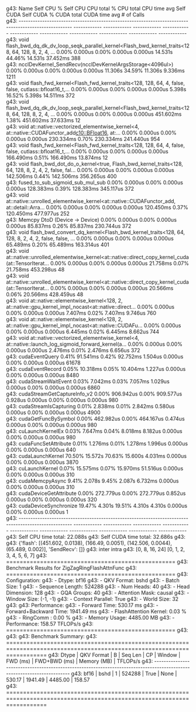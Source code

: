 g43:                                                                                                 Name    Self CPU %      Self CPU   CPU total %     CPU total  CPU time avg     Self CUDA   Self CUDA %    CUDA total  CUDA time avg    # of Calls  
g43: ----------------------------------------------------------------------------------------------------  ------------  ------------  ------------  ------------  ------------  ------------  ------------  ------------  ------------  ------------  
g43: void flash_bwd_dq_dk_dv_loop_seqk_parallel_kernel<Flash_bwd_kernel_traits<128, 64, 128, 8, 2, 4, ...         0.00%       0.000us         0.00%       0.000us       0.000us       14.531s        44.46%       14.531s      37.452ms           388  
g43:                                             ncclDevKernel_SendRecv(ncclDevKernelArgsStorage<4096ul>)         0.00%       0.000us         0.00%       0.000us       0.000us       11.306s        34.59%       11.306s       9.336ms          1211  
g43: void flash_fwd_kernel<Flash_fwd_kernel_traits<128, 128, 64, 4, false, false, cutlass::bfloat16_t,...         0.00%       0.000us         0.00%       0.000us       0.000us        5.398s        16.52%        5.398s      14.511ms           372  
g43: void flash_bwd_dq_dk_dv_loop_seqk_parallel_kernel<Flash_bwd_kernel_traits<128, 64, 128, 8, 2, 4, ...         0.00%       0.000us         0.00%       0.000us       0.000us     451.602ms         1.38%     451.602ms      37.633ms            12  
g43: void at::native::vectorized_elementwise_kernel<4, at::native::CUDAFunctor_add<c10::BFloat16>, at:...         0.00%       0.000us         0.00%       0.000us       0.000us     230.334ms         0.70%     230.334ms     241.440us           954  
g43: void flash_fwd_kernel<Flash_fwd_kernel_traits<128, 128, 64, 4, false, false, cutlass::bfloat16_t,...         0.00%       0.000us         0.00%       0.000us       0.000us     166.490ms         0.51%     166.490ms      13.874ms            12  
g43: void flash_bwd_dot_do_o_kernel<true, Flash_bwd_kernel_traits<128, 64, 128, 8, 2, 4, 2, false, fal...         0.00%       0.000us         0.00%       0.000us       0.000us     142.506ms         0.44%     142.506ms     356.265us           400  
g43:                                                                     fused_to_sub_sigmoid_sub_mul_sub         0.00%       0.000us         0.00%       0.000us       0.000us     128.383ms         0.39%     128.383ms     345.117us           372  
g43: void at::native::unrolled_elementwise_kernel<at::native::CUDAFunctor_add<float>, at::detail::Arra...         0.00%       0.000us         0.00%       0.000us       0.000us     120.450ms         0.37%     120.450ms     477.977us           252  
g43:                                                                       Memcpy DtoD (Device -> Device)         0.00%       0.000us         0.00%       0.000us       0.000us      85.837ms         0.26%      85.837ms     230.744us           372  
g43: void flash_bwd_convert_dq_kernel<Flash_bwd_kernel_traits<128, 64, 128, 8, 2, 4, 2, false, false, ...         0.00%       0.000us         0.00%       0.000us       0.000us      65.489ms         0.20%      65.489ms     163.314us           401  
g43: void at::native::unrolled_elementwise_kernel<at::native::direct_copy_kernel_cuda(at::TensorIterat...         0.00%       0.000us         0.00%       0.000us       0.000us      21.758ms         0.07%      21.758ms     453.298us            48  
g43: void at::native::unrolled_elementwise_kernel<at::native::direct_copy_kernel_cuda(at::TensorIterat...         0.00%       0.000us         0.00%       0.000us       0.000us      20.566ms         0.06%      20.566ms     428.459us            48  
g43: void at::native::elementwise_kernel<128, 2, at::native::gpu_kernel_impl_nocast<at::native::direct...         0.00%       0.000us         0.00%       0.000us       0.000us       7.407ms         0.02%       7.407ms       9.746us           760  
g43: void at::native::elementwise_kernel<128, 2, at::native::gpu_kernel_impl_nocast<at::native::CUDAFu...         0.00%       0.000us         0.00%       0.000us       0.000us       6.445ms         0.02%       6.445ms       8.662us           744  
g43: void at::native::vectorized_elementwise_kernel<4, at::native::launch_log_sigmoid_forward_kernel(a...         0.00%       0.000us         0.00%       0.000us       0.000us       2.476ms         0.01%       2.476ms       6.656us           372  
g43:                                                                                       cudaEventQuery         0.41%      91.541ms         0.42%      92.752ms       1.504us       0.000us         0.00%       0.000us       0.000us         61678  
g43:                                                                                      cudaEventRecord         0.05%      10.318ms         0.05%      10.404ms       1.227us       0.000us         0.00%       0.000us       0.000us          8480  
g43:                                                                                  cudaStreamWaitEvent         0.03%       7.042ms         0.03%       7.057ms       1.029us       0.000us         0.00%       0.000us       0.000us          6860  
g43:                                                                          cudaStreamGetCaptureInfo_v2         0.00%     906.942us         0.00%     909.577us       0.928us       0.000us         0.00%       0.000us       0.000us           980  
g43:                                                                                cudaStreamIsCapturing         0.01%       2.838ms         0.01%       2.842ms       0.580us       0.000us         0.00%       0.000us       0.000us          4900  
g43:                                                                                  cudaGetFuncBySymbol         0.00%     462.982us         0.00%     464.167us       0.474us       0.000us         0.00%       0.000us       0.000us           980  
g43:                                                                                     cuLaunchKernelEx         0.03%       7.647ms         0.04%       8.018ms       8.182us       0.000us         0.00%       0.000us       0.000us           980  
g43:                                                                                 cudaFuncSetAttribute         0.01%       1.276ms         0.01%       1.278ms       1.996us       0.000us         0.00%       0.000us       0.000us           640  
g43:                                                                                     cudaLaunchKernel        70.50%       15.572s        70.63%       15.600s       4.031ms       0.000us         0.00%       0.000us       0.000us          3870  
g43:                                                                                       cuLaunchKernel         0.07%      15.575ms         0.07%      15.970ms      51.516us       0.000us         0.00%       0.000us       0.000us           310  
g43:                                                                                      cudaMemcpyAsync         9.41%        2.078s         9.45%        2.087s       6.732ms       0.000us         0.00%       0.000us       0.000us           310  
g43:                                                                               cudaDeviceGetAttribute         0.00%     272.779us         0.00%     272.779us       0.852us       0.000us         0.00%       0.000us       0.000us           320  
g43:                                                                                cudaDeviceSynchronize        19.47%        4.301s        19.51%        4.310s        4.310s       0.000us         0.00%       0.000us       0.000us             1  
g43: ----------------------------------------------------------------------------------------------------  ------------  ------------  ------------  ------------  ------------  ------------  ------------  ------------  ------------  ------------  
g43: Self CPU time total: 22.088s
g43: Self CUDA time total: 32.686s
g43: 
g43: {'flash': [(451.602, 0.0138), (166.49, 0.0051), (142.506, 0.0044), (65.489, 0.002)], 'SendRecv': []}
g43: inter intra
g43: [0, 8, 16, 24]     [0, 1, 2, 3, 4, 5, 6, 7]
g43: ==================================================
g43: Benchmark Results for ZigZagRingFlashAttnFunc
g43: ==================================================
g43: Configuration:
g43:   - Dtype: bf16
g43:   - QKV Format: bshd
g43:   - Batch Size: 1
g43:   - Sequence Length: 524288
g43:   - Num Heads: 40
g43:   - Head Dimension: 128
g43:   - GQA Groups: 40
g43:   - Attention Mask: causal
g43:   - Window Size: (-1, -1)
g43:   - Context Parallel: True
g43:   - World Size: 32
g43: 
g43: Performance:
g43:   - Forward Time: 530.17 ms
g43:   - Forward+Backward Time: 1941.49 ms
g43:   - FlashAttention Kernel: 0.03 %
g43:   - RingComm : 0.00 %
g43:   - Memory Usage: 4485.00 MB
g43:   - Performance: 158.57 TFLOPs/s
g43: ==================================================
g43: 
g43: 
g43: Benchmark Summary:
g43: ========================================================================================================================
g43:  Dtype   | QKV Format |  B   | Seq Len |  CP   | Window  |  FWD (ms)  | FWD+BWD (ms) | Memory (MB)  |  TFLOPs/s 
g43: ------------------------------------------------------------------------------------------------------------------------
g43:   bf16   |   bshd   |  1   | 524288  | True  |  None   |   530.17   |   1941.49    |   4485.00    |   158.57  
g43: ========================================================================================================================
